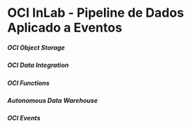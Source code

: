 # OCI InLab - Pipeline de Dados Aplicado a Eventos

##### OCI Object Storage
##### OCI Data Integration
##### OCI Functions
##### Autonomous Data Warehouse
##### OCI Events
